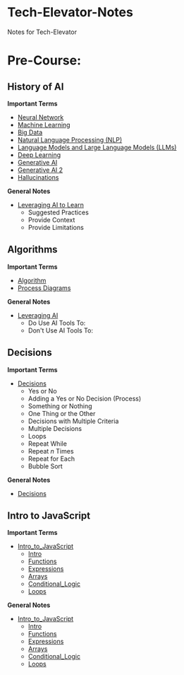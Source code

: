 # Tech-Elevator-Notes
Notes for Tech-Elevator

# Pre-Course:

## History of AI

**Important Terms**

- [Neural Network](Pre-Course/History_of_AI/Important_Terms.md)
- [Machine Learning](Pre-Course/History_of_AI/Important_Terms.md)
- [Big Data](Pre-Course/History_of_AI/Important_Terms.md)
- [Natural Language Processing (NLP)](Pre-Course/History_of_AI/Important_Terms.md)
- [Language Models and Large Language Models (LLMs)](Pre-Course/History_of_AI/Important_Terms.md)
- [Deep Learning](Pre-Course/History_of_AI/Important_Terms.md)
- [Generative AI](Pre-Course/History_of_AI/Important_Terms.md)
- [Generative AI 2](Pre-Course/History_of_AI/Important_Terms.md)
- [Hallucinations](Pre-Course/History_of_AI/Important_Terms.md)

**General Notes**
- [Leveraging AI to Learn](Pre-Course/History_of_AI/General_Notes.md)
    - Suggested Practices
    - Provide Context
    - Provide Limitations

## Algorithms

**Important Terms**

- [Algorithm](Pre-Course/Algorithms/Important_Terms.md)
- [Process Diagrams](Pre-Course/Algorithms/Important-Terms.md)

**General Notes**
- [Leveraging AI](Pre-Course/Algorithms/General_Notes.md)
    - Do Use AI Tools To:
    - Don't Use AI Tools To:

## Decisions

**Important Terms**

- [Decisions](Pre-Course/Decisions/Important_Terms.md)
    - Yes or No
    - Adding a Yes or No Decision (Process)
    - Something or Nothing
    - One Thing or the Other
    - Decisions with Multiple Criteria
    - Multiple Decisions
    - Loops
    - Repeat While
    - Repeat *n* Times
    - Repeat for Each
    - Bubble Sort

**General Notes**

- [Decisions](Pre-Course/Decisions/General_Notes.md)

## Intro to JavaScript

**Important Terms**

- [Intro_to_JavaScript](Pre-Course/Intro_To_JavaScript/Important_Terms/)
    - [Intro](Pre-Course/Intro_To_JavaScript/Important_Terms/1.%20Intro.md)
    - [Functions](Pre-Course/Intro_To_JavaScript/Important_Terms/2.%20Functions.md)
    - [Expressions](Pre-Course/Intro_To_JavaScript/Important_Terms/3.%20Expressions.md)
    - [Arrays](Pre-Course/Intro_To_JavaScript/Important_Terms/4.%20Arrays.md)
    - [Conditional_Logic](Pre-Course/Intro_To_JavaScript/Important_Terms/5.%20Conditional%20Logic.md)
    - [Loops](Pre-Course/Intro_To_JavaScript/Important_Terms/6.%20Loops.md)

**General Notes**

- [Intro_to_JavaScript](Pre-Course/Intro_To_JavaScript/General_Notes/)
    - [Intro](Pre-Course/Intro_To_JavaScript/General_Notes/1.%20Intro.md)
    - [Functions](Pre-Course/Intro_To_JavaScript/General_Notes/2.%20Functions.md)
    - [Expressions](Pre-Course/Intro_To_JavaScript/General_Notes/3.%20Expressions.md)
    - [Arrays](Pre-Course/Intro_To_JavaScript/General_Notes/4.%20Arrays.md)
    - [Conditional_Logic](Pre-Course/Intro_To_JavaScript/General_Notes/5.%20Conditional%20Logic.md)
    - [Loops](Pre-Course/Intro_To_JavaScript/General_Notes/6.%20Loops.md)